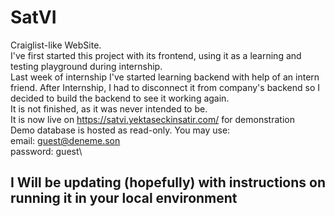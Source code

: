 # SatVI
Craiglist-like WebSite.\
I've first started this project with its frontend, using it as a learning and testing playground during internship.\
Last week of internship I've started learning backend with help of an intern friend. After Internship, I had to disconnect it from company's backend so I decided to build the backend to see it working again.\
It is not finished, as it was never intended to be.\
It is now live on https://satvi.yektaseckinsatir.com/ for demonstration\
Demo database is hosted as read-only. You may use:\
email:    guest@deneme.son\
password: guest\
## I Will be updating (hopefully) with instructions on running it in your local environment
